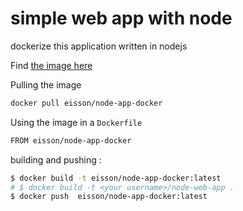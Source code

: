# simple web app with node

dockerize this application written in nodejs

Find [the image here](https://hub.docker.com/r/eisson/node-app-docker/)

Pulling the image

```bash
docker pull eisson/node-app-docker
```

Using the image in a `Dockerfile`

```bash
FROM eisson/node-app-docker
```

building and pushing :
```bash
$ docker build -t eisson/node-app-docker:latest 
# $ docker build -t <your username>/node-web-app .
$ docker push  eisson/node-app-docker:latest 